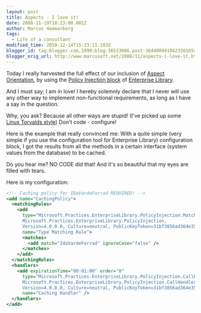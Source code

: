 ```yaml
---
layout: post
title: Aspects - I love it!
date: 2008-11-19T10:23:00.001Z
author: Marcus Hammarberg
tags:
  - Life of a consultant
modified_time: 2010-12-14T15:23:11.103Z
blogger_id: tag:blogger.com,1999:blog-36533086.post-3644009418423301654
blogger_orig_url: http://www.marcusoft.net/2008/11/aspects-i-love-it.html
---
```


Today I really harvested the full effect of our inclusion of [Aspect Orientation](http://en.wikipedia.org/wiki/Aspect-oriented_programming), by using the [Policy Injection block](http://msdn.microsoft.com/en-us/library/cc309507.aspx) of [Enterprise Library](http://www.codeplex.com/entlib).

And I must say; I am in love! I hereby solemnly declare that I never will use any other way to implement non-functional requirements, as long as I have a say in the question.

Why, you ask? Because all other ways are stupid! (I've picked up some [Linus Torvalds style](http://www.youtube.com/watch?v=4XpnKHJAok8)) Don't code - configure!

Here is the example that really convinced me: With a quite simple (very simple if you use the configuration tool for Enterprise Library) configuration block, I got the results from all the methods in a certain interface (system values from the database) to be cached.

Do you hear me? NO CODE did that! And it's so beautiful that my eyes are filled with tears.

Here is my configuration:

```xml
<!-- Caching policy for IDaVardeForrad REQUIRED! -->
<add name="CachingPolicy">
  <matchingRules>
    <add 
      type="Microsoft.Practices.EnterpriseLibrary.PolicyInjection.MatchingRules.TypeMatchingRule,
      Microsoft.Practices.EnterpriseLibrary.PolicyInjection,
      Version=4.0.0.0, Culture=neutral, PublicKeyToken=31bf3856ad364e35"
      name="Type Matching Rule">
      <matches>
        <add match="IdaVardeForrad" ignoreCase="false" />
      </matches>
    </add>
  </matchingRules>
  <handlers>
    <add expirationTime="00:01:00" order="0"
      type="Microsoft.Practices.EnterpriseLibrary.PolicyInjection.CallHandlers.CachingCallHandler,
      Microsoft.Practices.EnterpriseLibrary.PolicyInjection.CallHandlers,
      Version=4.0.0.0, Culture=neutral, PublicKeyToken=31bf3856ad364e35"
      name="Caching Handler" />
  </handlers>
</add>
```